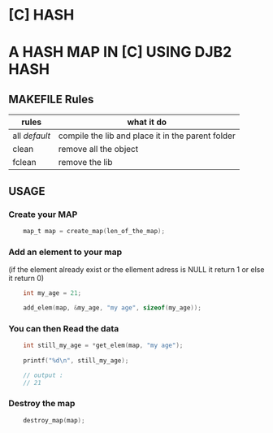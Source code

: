 # [C] HASH
# A HASH MAP IN [C] USING DJB2 HASH

## MAKEFILE Rules
| **rules** | **what it do** |
|-----------|----------------|
| all *default* | compile the lib and place it in the parent folder |
| clean | remove all the object |
| fclean | remove the lib |

## USAGE

### Create your MAP

```c
    map_t map = create_map(len_of_the_map);
```
### Add an element to your map 
(if the element already exist or the ellement adress is NULL it return 1 or else it return 0)

```c
    int my_age = 21;

    add_elem(map, &my_age, "my age", sizeof(my_age));
```

### You can then Read the data

```c
    int still_my_age = *get_elem(map, "my age");
    
    printf("%d\n", still_my_age);

    // output :
    // 21
```
### Destroy the map

```c
    destroy_map(map);
```
